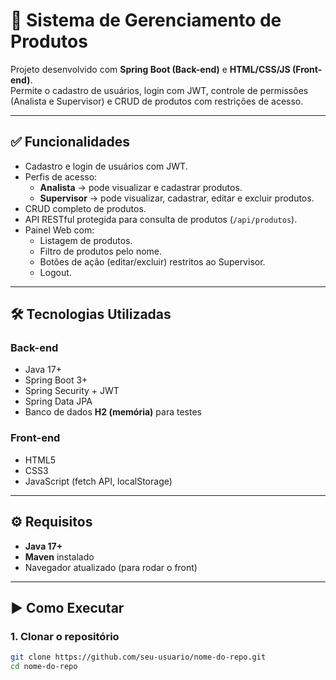 # 🛒 Sistema de Gerenciamento de Produtos

Projeto desenvolvido com **Spring Boot (Back-end)** e **HTML/CSS/JS (Front-end)**.  
Permite o cadastro de usuários, login com JWT, controle de permissões (Analista e Supervisor) e CRUD de produtos com restrições de acesso.  

---

## ✅ Funcionalidades

- Cadastro e login de usuários com JWT.
- Perfis de acesso:
  - **Analista** → pode visualizar e cadastrar produtos.
  - **Supervisor** → pode visualizar, cadastrar, editar e excluir produtos.
- CRUD completo de produtos.
- API RESTful protegida para consulta de produtos (`/api/produtos`).
- Painel Web com:
  - Listagem de produtos.
  - Filtro de produtos pelo nome.
  - Botões de ação (editar/excluir) restritos ao Supervisor.
  - Logout.

---

## 🛠️ Tecnologias Utilizadas

### Back-end
- Java 17+
- Spring Boot 3+
- Spring Security + JWT
- Spring Data JPA
- Banco de dados **H2 (memória)** para testes

### Front-end
- HTML5
- CSS3
- JavaScript (fetch API, localStorage)

---

## ⚙️ Requisitos

- **Java 17+**
- **Maven** instalado
- Navegador atualizado (para rodar o front)

---

## ▶️ Como Executar

### 1. Clonar o repositório
```bash
git clone https://github.com/seu-usuario/nome-do-repo.git
cd nome-do-repo
